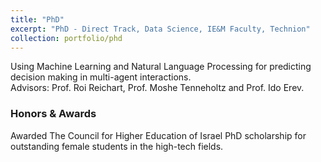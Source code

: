 ```yaml
---
title: "PhD"
excerpt: "PhD - Direct Track, Data Science, IE&M Faculty, Technion"
collection: portfolio/phd
---
```


Using Machine Learning and Natural Language Processing for predicting decision making in multi-agent interactions.<br/>
Advisors: Prof. Roi Reichart, Prof. Moshe Tenneholtz and Prof. Ido Erev.</br>

<h3>Honors & Awards</h3>
Awarded The Council for Higher Education of Israel PhD scholarship for outstanding female students in the high-tech fields.
